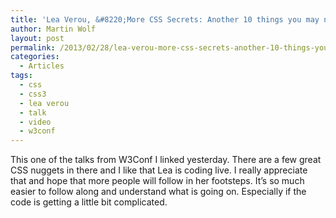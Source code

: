 ```yaml
---
title: 'Lea Verou, &#8220;More CSS Secrets: Another 10 things you may not know about CSS&#8221;'
author: Martin Wolf
layout: post
permalink: /2013/02/28/lea-verou-more-css-secrets-another-10-things-you-may-not-know-about-css/
categories:
  - Articles
tags:
  - css
  - css3
  - lea verou
  - talk
  - video
  - w3conf
---
```

This one of the talks from W3Conf I linked yesterday. There are a few great CSS nuggets in there and I like that Lea is coding live. I really appreciate that and hope that more people will follow in her footsteps. It&#8217;s so much easier to follow along and understand what is going on. Especially if the code is getting a little bit complicated.